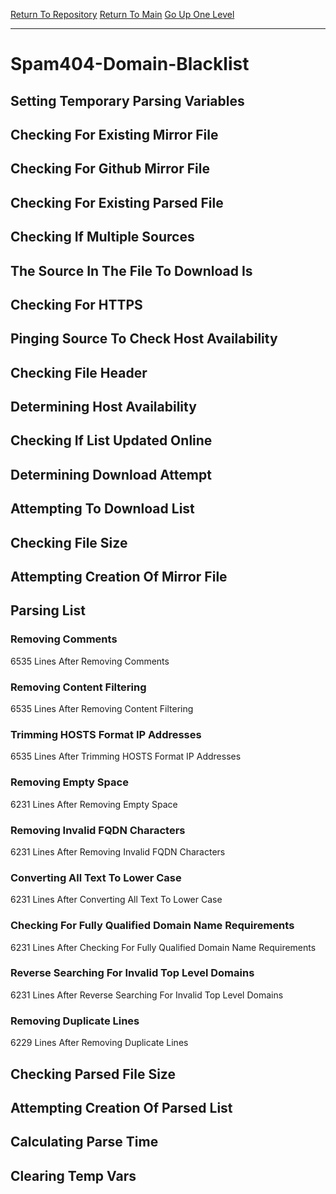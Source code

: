 [Return To Repository](https://github.com/deathbybandaid/piholeparser/)
[Return To Main](https://github.com/deathbybandaid/piholeparser/blob/master/RecentRunLogs/Mainlog.md)
[Go Up One Level](https://github.com/deathbybandaid/piholeparser/blob/master/RecentRunLogs/TopLevelScripts/30-Processing-Blacklists.md)
____________________________________
# Spam404-Domain-Blacklist
## Setting Temporary Parsing Variables
## Checking For Existing Mirror File
## Checking For Github Mirror File
## Checking For Existing Parsed File
## Checking If Multiple Sources
## The Source In The File To Download Is
## Checking For HTTPS
## Pinging Source To Check Host Availability
## Checking File Header
## Determining Host Availability
## Checking If List Updated Online
## Determining Download Attempt
## Attempting To Download List
## Checking File Size
## Attempting Creation Of Mirror File
## Parsing List
### Removing Comments
6535 Lines After Removing Comments
### Removing Content Filtering
6535 Lines After Removing Content Filtering
### Trimming HOSTS Format IP Addresses
6535 Lines After Trimming HOSTS Format IP Addresses
### Removing Empty Space
6231 Lines After Removing Empty Space
### Removing Invalid FQDN Characters
6231 Lines After Removing Invalid FQDN Characters
### Converting All Text To Lower Case
6231 Lines After Converting All Text To Lower Case
### Checking For Fully Qualified Domain Name Requirements
6231 Lines After Checking For Fully Qualified Domain Name Requirements
### Reverse Searching For Invalid Top Level Domains
6231 Lines After Reverse Searching For Invalid Top Level Domains
### Removing Duplicate Lines
6229 Lines After Removing Duplicate Lines
## Checking Parsed File Size
## Attempting Creation Of Parsed List
## Calculating Parse Time
## Clearing Temp Vars
